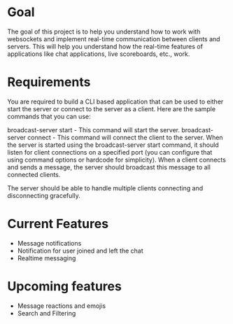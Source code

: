 # Goal
The goal of this project is to help you understand how to work with websockets and implement real-time communication between clients and servers. This will help you understand how the real-time features of applications like chat applications, live scoreboards, etc., work.

# Requirements
You are required to build a CLI based application that can be used to either start the server or connect to the server as a client. Here are the sample commands that you can use:

broadcast-server start - This command will start the server.
broadcast-server connect - This command will connect the client to the server.
When the server is started using the broadcast-server start command, it should listen for client connections on a specified port (you can configure that using command options or hardcode for simplicity). When a client connects and sends a message, the server should broadcast this message to all connected clients.

The server should be able to handle multiple clients connecting and disconnecting gracefully.

# Current Features
- Message notifications
- Notification for user joined and left the chat
- Realtime messaging
  
# Upcoming features
- Message reactions and emojis
- Search and Filtering

